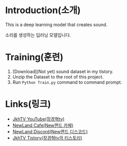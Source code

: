 # **Introduction(소개)**

This is a deep learning model that creates sound.

소리를 생성하는 딥러닝 모델입니다.

# **Training(훈련)**

1. [Download](Not yet) sound dataset in my tistory.
2. Unzip the Dataset to the root of this project.
3. Run ```Python Train.py``` command to command prompt.

# **Links(링크)**

* [JkhTV YouTube(장경혁tv)](https://www.youtube.com/@NewLand2019-JkhTV)
* [NewLand Cafe(New랜드 카페)](https://cafe.naver.com/2019newland)
* [NewLand Discord(New랜드 디스코드)](https://discord.gg/2J646MaZGA)
* [JkhTV Tistory(장경혁tv의 티스토리)](https://jkhtv.tistory.com)
